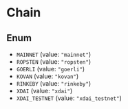 # Chain

## Enum

* `MAINNET` (value: `"mainnet"`)
* `ROPSTEN` (value: `"ropsten"`)
* `GOERLI` (value: `"goerli"`)
* `KOVAN` (value: `"kovan"`)
* `RINKEBY` (value: `"rinkeby"`)
* `XDAI` (value: `"xdai"`)
* `XDAI_TESTNET` (value: `"xdai_testnet"`)
